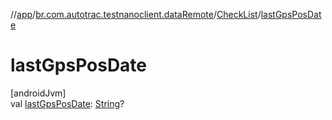 //[app](../../../index.md)/[br.com.autotrac.testnanoclient.dataRemote](../index.md)/[CheckList](index.md)/[lastGpsPosDate](last-gps-pos-date.md)

# lastGpsPosDate

[androidJvm]\
val [lastGpsPosDate](last-gps-pos-date.md): [String](https://kotlinlang.org/api/latest/jvm/stdlib/kotlin/-string/index.html)?
